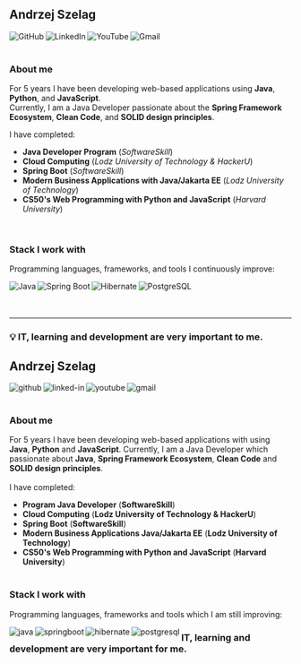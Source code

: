 ## Andrzej Szelag

[<img align="left" alt="GitHub" src="https://img.shields.io/badge/GitHub-181717?style=for-the-badge&logo=github&logoColor=white" />](https://github.com/AndrzejSzelag?tab=repositories)
[<img align="left" alt="LinkedIn" src="https://img.shields.io/badge/LinkedIn-0077B5?style=for-the-badge&logo=linkedin&logoColor=white" />](https://www.linkedin.com/in/andrzejszelag/)
[<img align="left" alt="YouTube" src="https://img.shields.io/badge/YouTube-FF0000?style=for-the-badge&logo=youtube&logoColor=white" />](https://www.youtube.com/@andrzejszelag4331/videos)
[<img align="left" alt="Gmail" src="https://img.shields.io/badge/Gmail-D14836?style=for-the-badge&logo=gmail&logoColor=white" />](mailto:szelagandrzej@gmail.com)

<br><br>

### About me

For 5 years I have been developing web-based applications using **Java**, **Python**, and **JavaScript**.  
Currently, I am a Java Developer passionate about the **Spring Framework Ecosystem**, **Clean Code**, and **SOLID design principles**.

I have completed:
- **Java Developer Program** (*SoftwareSkill*)
- **Cloud Computing** (*Lodz University of Technology & HackerU*)
- **Spring Boot** (*SoftwareSkill*)
- **Modern Business Applications with Java/Jakarta EE** (*Lodz University of Technology*)
- **CS50's Web Programming with Python and JavaScript** (*Harvard University*)

<br>

### Stack I work with

Programming languages, frameworks, and tools I continuously improve:

[<img align="left" alt="Java" src="https://img.shields.io/badge/Java-ED8B00?style=for-the-badge&logo=openjdk&logoColor=white" />](https://www.java.com/en/)
[<img align="left" alt="Spring Boot" src="https://img.shields.io/badge/Spring_Boot-6DB33F?style=for-the-badge&logo=springboot&logoColor=white" />](https://spring.io/projects/spring-boot)
[<img align="left" alt="Hibernate" src="https://img.shields.io/badge/Hibernate-59666C?style=for-the-badge&logo=hibernate&logoColor=white" />](https://hibernate.org/)
[<img align="left" alt="PostgreSQL" src="https://img.shields.io/badge/PostgreSQL-4169E1?style=for-the-badge&logo=postgresql&logoColor=white" />](https://www.postgresql.org/)

<br><br><br>

---

### 💡 IT, learning and development are very important to me.





## Andrzej Szelag
[<img align="left" alt="github" src="https://img.shields.io/badge/Github-100000?style=for-the-badge&logo=github&logoColor=white" />](https://github.com/AndrzejSzelag?tab=repositories)
[<img align="left" alt="linked-in" src="https://img.shields.io/badge/linkedin-%230077B5.svg?&style=for-the-badge&logo=linkedin&logoColor=white" />](https://www.linkedin.com/in/andrzejszelag/)
[<img align="left" alt="youtube" src="https://img.shields.io/badge/YouTube-FF0000?style=for-the-badge&logo=youtube&logoColor=white" />](https://www.youtube.com/@andrzejszelag4331/videos)
[<img align="left" alt="gmail" src="https://img.shields.io/badge/Gmail-D14836?style=for-the-badge&logo=gmail&logoColor=white" />](mailto:szelagandrzej@gmail.com)<br><br>

### About me
For 5 years I have been developing web-based applications with using **Java**, **Python** and **JavaScript**. Currently, I am a Java Developer which passionate about **Java**, **Spring Framework Ecosystem**, **Clean Code** and **SOLID design principles**.<br><br>I have completed:
*  **Program Java Developer** (**SoftwareSkill**)
*  **Cloud Computing** (**Lodz University of Technology & HackerU**)
*  **Spring Boot** (**SoftwareSkill**)
*  **Modern Business Applications Java/Jakarta EE** (**Lodz University of Technology**)
*  **CS50's Web Programming with Python and JavaScript** (**Harvard University**)<br><br>


### Stack I work with
Programming languages, frameworks and tools which I am still improving:

[<img align="left" alt="java" src="https://img.shields.io/badge/Java-ED8B00?style=for-the-badge&logo=openjdk&logoColor=white" />](https://www.java.com/en/)
[<img align="left" alt="springboot" src="https://img.shields.io/badge/Spring Boot%20-%236DB33F.svg?&style=for-the-badge&logo=spring&logoColor=white" />](https://spring.io/projects/spring-boot)
[<img align="left" alt="hibernate" src="https://img.shields.io/badge/Hibernate-59666C?style=for-the-badge&logo=Hibernate&logoColor=white" />](https://hibernate.org/)
[<img align="left" alt="postgresql" src="https://img.shields.io/badge/postgresql-4169e1?style=for-the-badge&logo=postgresql&logoColor=white" />](https://www.postgresql.org/)


### IT, learning and development are very important for me.

